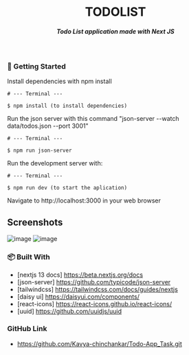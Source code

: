 <H1 align ="center" > TODOLIST  </h1>

<h5  align ="center"> 
Todo List application made with Next JS </h5>
<br/>

### 🚀 Getting Started

Install dependencies with npm install

```
# --- Terminal ---

$ npm install (to install dependencies)
```
  
Run the json server with this command "json-server --watch data/todos.json --port 3001"

```
# --- Terminal ---

$ npm run json-server
```

Run the development server with:

```
# --- Terminal ---

$ npm run dev (to start the aplication)
```

Navigate to http://localhost:3000 in your web browser

##  Screenshots

![image](https://github.com/user-attachments/assets/1deb5e0b-9008-4e76-a261-3c7d2e1cee76)
![image](https://github.com/user-attachments/assets/cd7ce484-7a02-4a84-9bec-9f8d6ee85fa1)

### 📦 Built With

- [nextjs 13 docs] https://beta.nextjs.org/docs
- [json-server] https://github.com/typicode/json-server
- [tailwindcss] https://tailwindcss.com/docs/guides/nextjs
- [daisy ui] https://daisyui.com/components/
- [react-icons] https://react-icons.github.io/react-icons/
- [uuid] https://github.com/uuidjs/uuid

### GitHub Link
- https://github.com/Kavya-chinchankar/Todo-App_Task.git 

  


